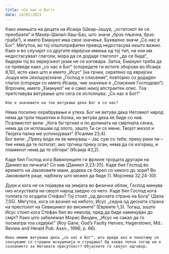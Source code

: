 ```yaml
---
title: »Со нас е Бог!« 
date: 14/01/2021
---
```


Како имињата на децата на Исаија (Шеар-Јашув, „остатокот ќе се преобрати“ и Махер-Шалал-Хаш-Баз, што значи „брзо пљачка, брзо граба“), и името Емануел има свое значење. Буквално значи „Со нас е Бог“. Меѓутоа, во тој општоприфатен превод недостасува нешто важно. Како и во случајот со другите еврејски имиња од тој тип, на кои им недостасуваат глаголи, мора да се додаде глаголот „да се биде“, бидејќи тој во еврејскиот јазик не се изговара. Затоа, Емануел треба да се преведе како „со нас е Бог“ (споредете ги истите зборови во Исаија 8,10), исто како што и името „Исус“ (на грчки, скратено од еврејски Јошуа или Јехошуа)значи „Господ е спасение“, повторно со додаден глагол (спореди со името Исаија, чие значење е „Спасение Господово“).
<br>
Впрочем, името „Емануел“ не е само некој апстрактен опис. Тоа претставува ветување што сега се исполнува: „Со нас е Бог!“

`Кое е значењето на тоа ветување дека Бог е со нас?`

Нема посилно охрабрување и утеха. Бог не ветува дека Неговиот народ нема да трпи тешкотии и болка, но ветува дека ќе биде со нив. Псалмистот вели: „Кога би тргнал и по долината на смртната сенка, нема да се исплашам од злото, зашто Ти си со мене; Твојот жезол и Твојата палка ме успокојуваат“ (Псалми 23,4).
<br>
Бог вели: „Преку води ли ќе минуваш – Јас сум со тебе; преку реки ли – тие нема да те потопат; ако тргнеш преку оган, нема да се изгориш, и пламенот нема да те обгори“ (Исаија 43,2).

Каде бил Господ кога Вавилонците ги фрлиле тројцата другари на Даниел во печката? Со нив (Даниел 3,23-25). Каде бил Господ во времето на Јакововите маки, додека се борел со некого до зори? Во Јакововите раце, најблизу што можел да биде (1. Мојсеева 32,24-30).

Дури и кога не се појавува на земјата во физички облик, Господ минува низ искуствата на својот народ заедно со него. Каде бил Господ кога толпата го осудила Стефан? Тој стоел „од десната страна на Бога“ (Дела 7,55). Меѓутоа, кога се вознел на небото, Исус „седна од десната страна на престолот на Севишниот во висините“ (Евреите 1,3). Тогаш, зошто Исус стоел кога Стефан бил во неволја, пред да биде каменуван до смрт? Како што забележал Морис Венден, „Исус не сакал да го посматра тоа седејќи!“ (Rоy Gane, God’s Faulty Heroes; Hagerstown, Мd.: Review аnd Herald Pub. Аssn., 1996; p. 66).

`Иако имаме ветување дека „со нас е Бог“, што вреди ако и понатаму се соочуваме со страшни искушенија и страдања? Од каква полза тогаш ни е сознанието за Неговата присутност? Објаснете го својот одговор.`